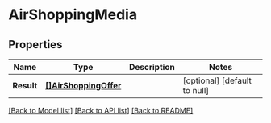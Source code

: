 # AirShoppingMedia

## Properties
Name | Type | Description | Notes
------------ | ------------- | ------------- | -------------
**Result** | [**[]AirShoppingOffer**](AirShoppingOffer.md) |  | [optional] [default to null]

[[Back to Model list]](../README.md#documentation-for-models) [[Back to API list]](../README.md#documentation-for-api-endpoints) [[Back to README]](../README.md)


